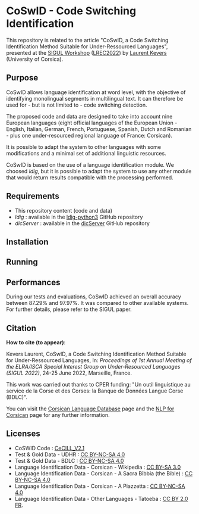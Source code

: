# CoSwID - Code Switching Identification

This repository is related to the article "CoSwID, a Code Switching Identification Method Suitable for Under-Ressourced Languages", presented at the [SIGUL Workshop](https://sigul-2022.ilc.cnr.it/) ([LREC2022](https://lrec2022.lrec-conf.org/en/)) by [Laurent Kevers](https://orcid.org/0000-0001-5058-6706) (University of Corsica).

## Purpose

CoSwID allows language identification at word level, with the objective of identifying monolingual segments in multilingual text. It can therefore be used for - but is not limited to - code switching detection.

The proposed code and data are designed to take into account nine European languages (eight official languages of the European Union - English, Italian, German, French, Portuguese, Spanish, Dutch and Romanian - plus one under-resourced regional language of France: Corsican).

It is possible to adapt the system to other languages with some modifications and a minimal set of additional linguistic resources.

CoSwID is based on the use of a language identification module. We choosed *ldig*, but it is possible to adapt the system to use any other module that would return results compatible with the processing performed.

## Requirements

- This repository content (code and data)
- *ldig* : available in the [ldig-python3](https://github.com/lkevers/ldig-python3) GitHub repository
- *dicServer* : available in the [dicServer]() GitHub repository

## Installation



## Running


## Performances

During our tests and evaluations, CoSwID achieved an overall accuracy between 87.29% and 97.97%.
It was compared to other available systems. For further details, please refer to the SIGUL paper.


## Citation

__How to cite (to appear)__:

Kevers Laurent, CoSwID, a Code Switching Identification Method Suitable for Under-Ressourced Languages, In: *Proceedings of 1st Annual Meeting of the ELRA/ISCA Special Interest Group on Under-Resourced Languages (SIGUL 2022)*, 24-25 June 2022, Marseille, France.

This work was carried out thanks to CPER funding: "Un outil linguistique au service de la Corse et des Corses: la Banque de Données Langue Corse (BDLC)".

You can visit the [Corsican Language Database](https://bdlc.univ-corse.fr/bdlc/corse.php) page and the [NLP for Corsican](https://bdlc.univ-corse.fr/tal/) page for any further information.

## Licenses

- CoSWID Code : [CeCILL_V2.1](http://www.cecill.info/licences/Licence_CeCILL_V2.1-fr.html)
- Test & Gold Data - UDHR : [CC BY-NC-SA 4.0](https://creativecommons.org/licenses/by-nc-sa/4.0/deed.en)
- Test & Gold Data - BDLC : [CC BY-NC-SA 4.0](https://creativecommons.org/licenses/by-nc-sa/4.0/deed.en)
- Language Identification Data - Corsican - Wikipedia : [CC BY-SA 3.0](https://creativecommons.org/licenses/by-sa/3.0/)
- Language Identification Data - Corsican - A Sacra Bìbbia (the Bible) : [CC BY-NC-SA 4.0](https://creativecommons.org/licenses/by-nc-sa/4.0/)
- Language Identification Data - Corsican - A Piazzetta : [CC BY-NC-SA 4.0](https://creativecommons.org/licenses/by-nc-sa/4.0/)
- Language Identification Data - Other Languages - Tatoeba : [CC BY 2.0 FR](https://creativecommons.org/licenses/by/2.0/fr/deed.en).


<!--
It will be updated with source code as soon as possible.
In the meantime, most of the data is already available under the "Data" folder.
-->
